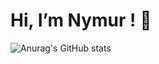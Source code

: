 # Hi, I’m Nymur ! 👋

![Anurag's GitHub stats](https://github-readme-stats.vercel.app/api?username=nymurbd&hide=contribs,prs)
